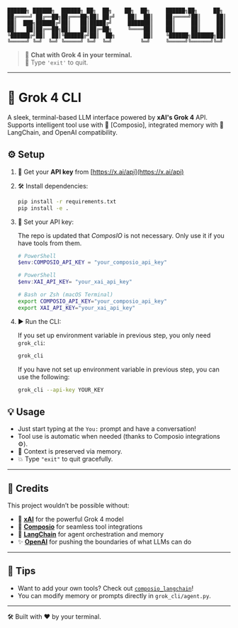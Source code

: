 ```

██████╗ ██████╗  ██████╗ ██╗  ██╗    ██╗  ██╗     ██████╗██╗     ██╗
██╔════╝ ██╔══██╗██╔═══██╗██║ ██╔╝    ██║  ██║    ██╔════╝██║     ██║
██║  ███╗██████╔╝██║   ██║█████╔╝     ███████║    ██║     ██║     ██║
██║   ██║██╔══██╗██║   ██║██╔═██╗     ╚════██║    ██║     ██║     ██║
╚██████╔╝██║  ██║╚██████╔╝██║  ██╗         ██║    ╚██████╗███████╗██║
╚═════╝ ╚═╝  ╚═╝ ╚═════╝ ╚═╝  ╚═╝         ╚═╝     ╚═════╝╚══════╝╚═╝

````

> 💬 **Chat with Grok 4 in your terminal.**  
> 🛑 Type `'exit'` to quit.

---

# 🚀 Grok 4 CLI

A sleek, terminal-based LLM interface powered by **xAI's Grok 4** API.  
Supports intelligent tool use with 🎯 [Composio], integrated memory with 🧠 LangChain, and OpenAI compatibility.


## ⚙️ Setup

1. 🔑 Get your **API key** from [https://x.ai/api](https://x.ai/api)
2. 🛠️ Install dependencies:
    ```bash
    pip install -r requirements.txt
    pip install -e .
    ```

3. 🔐 Set your API key:

   The repo is updated that *ComposIO* is not necessary. Only use it if you have tools from them.

   ```powershell
   # PowerShell
   $env:COMPOSIO_API_KEY = "your_composio_api_key"
   ```

   ```powershell
   # PowerShell
   $env:XAI_API_KEY= "your_xai_api_key"
   ```

   ```bash
   # Bash or Zsh (macOS Terminal)
   export COMPOSIO_API_KEY="your_composio_api_key"
   export XAI_API_KEY="your_xai_api_key"
   ```
4. ▶️ Run the CLI:

   If you set up environment variable in previous step, you only need `grok_cli`:

   ```bash
   grok_cli
   ```

   If you have not set up environment variable in previous step, you can use the following:

   ```bash
   grok_cli --api-key YOUR_KEY
   ```

## 💡 Usage

* Just start typing at the `You:` prompt and have a conversation!
* Tool use is automatic when needed (thanks to Composio integrations ⚙️).
* 🔁 Context is preserved via memory.
* 💥 Type `"exit"` to quit gracefully.

---

## 🤝 Credits

This project wouldn’t be possible without:

* 🤖 **[xAI](https://x.ai/)** for the powerful Grok 4 model
* 🧩 **[Composio](https://composio.dev/)** for seamless tool integrations
* 🧠 **[LangChain](https://www.langchain.com/)** for agent orchestration and memory
* ✨ **[OpenAI](https://openai.com/)** for pushing the boundaries of what LLMs can do

---

## 🧙 Tips

* Want to add your own tools? Check out [`composio_langchain`](https://github.com/composio-dev/composio-python)!
* You can modify memory or prompts directly in `grok_cli/agent.py`.

---

🛠 Built with ❤️ by your terminal.
